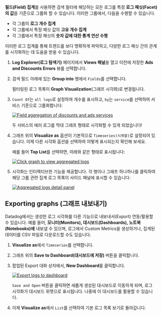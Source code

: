 **필드(Field) 집계**를 사용하면 검색 필터에 해당하는 모든 로그를 특정 **로그 패싯(Facet)의 값**을 기준으로 그룹화 할 수 있습니다. 이러한 그룹에서, 다음을 수행할 수 있습니다.

- 각 그룹의 **로그 개수 집계**
- 각 그룹에서 특정 패싯 값의 **고유 개수 집계**
- 각 그룹에서 특정 패싯의 **숫자 값에 대한 통계 연산 수행**

이러한 로그 집계를 통해 트렌드를 보다 명확하게 파악하고, 다양한 로그 패싯 간의 관계를 시각화하는 데 도움을 받을 수 있습니다.

1. **Log Explorer(로그 탐색기)** 페이지에서 **Views 패널**을 열고 이전에 저장한 **Ads and Discounts Errors** 뷰를 선택합니다.
    
2. 검색 필드 아래에 있는 **Group into** 행에서 `Fields`를 선택합니다.
    
    필터링된 로그 목록이 **Graph Visualization**(그래프 시각화)로 변경됩니다.
    
3. `Count Of`는 `all logs`로 설정하여 개수를 표시하고, `by`는 `service`를 선택하여 서비스 기준으로 그룹화합니다:
    
    [![Field aggregation of discounts and ads services](https://play.instruqt.com/assets/tracks/kccv27qqpk4s/32e6334b3e19ffd608f30d36ee75a468/assets/02-logs/field_aggregate_ads_discounts.png)](https://play.instruqt.com/assets/tracks/kccv27qqpk4s/32e6334b3e19ffd608f30d36ee75a468/assets/02-logs/field_aggregate_ads_discounts.png)
    
    두 서비스의 에러 로그를 막대 그래프 형태로 시각화할 수 있게 되었습니다!
    
4. 그래프 위의 **Visualize as** 옵션이 기본적으로 `Timeseries(시계열)`로 설정되어 있습니다. 이제 다른 시각화 옵션을 선택하여 어떻게 표시되는지 확인해 보세요.
    
    예를 들어 **Top List**를 선택하면, 아래와 같은 형태로 표시됩니다:
    
    [![Click graph to view aggregated logs](https://play.instruqt.com/assets/tracks/kccv27qqpk4s/5c38246e4f653928845302fb0d325faa/assets/02-logs/view_logs_comprising_aggregate.png)](https://play.instruqt.com/assets/tracks/kccv27qqpk4s/5c38246e4f653928845302fb0d325faa/assets/02-logs/view_logs_comprising_aggregate.png)
    
5. 시각화는 인터랙티브한 기능을 제공합니다. 각 행이나 그래프 하나하나를 클릭하여 해당 그룹 관련 집계 로그 목록이 사이드 패널에 표시할 수 있습니다:
    
    [![Aggregated logs detail panel](https://play.instruqt.com/assets/tracks/kccv27qqpk4s/71d67ccd51c55223049ec88d031c8fb4/assets/02-logs/aggregated_logs_detail_side_panel.png)](https://play.instruqt.com/assets/tracks/kccv27qqpk4s/71d67ccd51c55223049ec88d031c8fb4/assets/02-logs/aggregated_logs_detail_side_panel.png)
    

## Exporting graphs (그래프 내보내기)

Datadog에서는 생성한 로그 시각화를 다른 기능으로 내보내서(Export) 연동/활용할 수 있습니다. 예를 들어, **모니터(Monitors), 대시보드(Dashboards), 노트북(Notebooks)에** 내보낼 수 있으며, 로그에서 Custom Metrics을 생성하거나, 집계된 데이터를 CSV 파일로 다운로드할 수도 있습니다.

1. **Visualize as**에서 `Timeseries`를 선택합니다.
    
2. 그래프 위의 **Save to Dashboard(대시보드에 저장)** 버튼을 클릭합니다.
    
3. 팝업된 Export 대화 상자에서, **New Dashboard**를 클릭합니다.
    
    [![Export logs to dashboard](https://play.instruqt.com/assets/tracks/kccv27qqpk4s/e0610513921c13e033deece23c001b71/assets/02-logs/export_logs_to_dash.png)](https://play.instruqt.com/assets/tracks/kccv27qqpk4s/e0610513921c13e033deece23c001b71/assets/02-logs/export_logs_to_dash.png)
    
    `Save and Open` 버튼을 클릭하면 새롭게 생성된 대시보드로 이동하게 되며, 로그 시각화가 대시보드 위젯으로 표시됩니다. 나중에 이 대시보드를 활용할 수 있습니다.
    
4. 이제 **Visualize as**에서 `List`를 선택하여 기본 로그 목록 보기로 돌아갑니다.